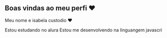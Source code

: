 ## Boas vindas ao meu perfi ❤️

Meu nome e isabela custodio ❤️

Estou estudando no alura
Estou me desenvolvendo na linguangem javascri
